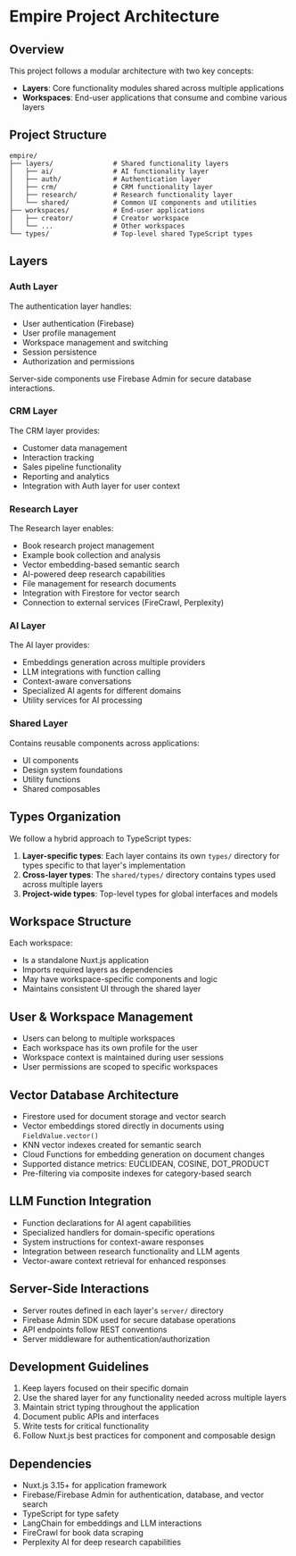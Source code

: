 # Empire Project Architecture

## Overview

This project follows a modular architecture with two key concepts:
- **Layers**: Core functionality modules shared across multiple applications
- **Workspaces**: End-user applications that consume and combine various layers

## Project Structure

```
empire/
├── layers/               # Shared functionality layers
│   ├── ai/               # AI functionality layer
│   ├── auth/             # Authentication layer
│   ├── crm/              # CRM functionality layer
│   ├── research/         # Research functionality layer
│   └── shared/           # Common UI components and utilities
├── workspaces/           # End-user applications
│   ├── creator/          # Creator workspace
│   └── ...               # Other workspaces
└── types/                # Top-level shared TypeScript types
```

## Layers

### Auth Layer

The authentication layer handles:
- User authentication (Firebase)
- User profile management
- Workspace management and switching
- Session persistence
- Authorization and permissions

Server-side components use Firebase Admin for secure database interactions.

### CRM Layer

The CRM layer provides:
- Customer data management
- Interaction tracking
- Sales pipeline functionality
- Reporting and analytics
- Integration with Auth layer for user context

### Research Layer

The Research layer enables:
- Book research project management
- Example book collection and analysis
- Vector embedding-based semantic search
- AI-powered deep research capabilities
- File management for research documents
- Integration with Firestore for vector search
- Connection to external services (FireCrawl, Perplexity)

### AI Layer

The AI layer provides:
- Embeddings generation across multiple providers
- LLM integrations with function calling
- Context-aware conversations
- Specialized AI agents for different domains
- Utility services for AI processing

### Shared Layer

Contains reusable components across applications:
- UI components
- Design system foundations
- Utility functions
- Shared composables

## Types Organization

We follow a hybrid approach to TypeScript types:

1. **Layer-specific types**: Each layer contains its own `types/` directory for types specific to that layer's implementation
2. **Cross-layer types**: The `shared/types/` directory contains types used across multiple layers
3. **Project-wide types**: Top-level types for global interfaces and models

## Workspace Structure

Each workspace:
- Is a standalone Nuxt.js application
- Imports required layers as dependencies
- May have workspace-specific components and logic
- Maintains consistent UI through the shared layer

## User & Workspace Management

- Users can belong to multiple workspaces
- Each workspace has its own profile for the user
- Workspace context is maintained during user sessions
- User permissions are scoped to specific workspaces

## Vector Database Architecture

- Firestore used for document storage and vector search
- Vector embeddings stored directly in documents using `FieldValue.vector()`
- KNN vector indexes created for semantic search
- Cloud Functions for embedding generation on document changes
- Supported distance metrics: EUCLIDEAN, COSINE, DOT_PRODUCT
- Pre-filtering via composite indexes for category-based search

## LLM Function Integration

- Function declarations for AI agent capabilities
- Specialized handlers for domain-specific operations
- System instructions for context-aware responses
- Integration between research functionality and LLM agents
- Vector-aware context retrieval for enhanced responses

## Server-Side Interactions

- Server routes defined in each layer's `server/` directory
- Firebase Admin SDK used for secure database operations
- API endpoints follow REST conventions
- Server middleware for authentication/authorization

## Development Guidelines

1. Keep layers focused on their specific domain
2. Use the shared layer for any functionality needed across multiple layers
3. Maintain strict typing throughout the application
4. Document public APIs and interfaces
5. Write tests for critical functionality
6. Follow Nuxt.js best practices for component and composable design

## Dependencies

- Nuxt.js 3.15+ for application framework
- Firebase/Firebase Admin for authentication, database, and vector search
- TypeScript for type safety
- LangChain for embeddings and LLM interactions
- FireCrawl for book data scraping
- Perplexity AI for deep research capabilities